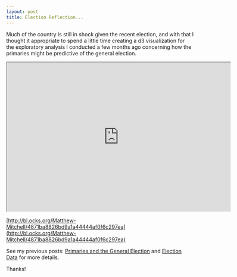 ```yaml
---
layout: post
title: Election Reflection...
---
```

Much of the country is still in shock given the recent election, and with that I thought it appropriate to spend a little time creating a d3 visualization for the exploratory analysis I conducted a few months ago concerning how the primaries might be predictive of the general election. 

<iframe src="http://bl.ocks.org/Matthew-Mitchell/4871ba8826bd9a1a44444af0f6c297ea/" marginwidth="0" marginheight="0" scrolling="no" width="600" height="400"></iframe>

[http://bl.ocks.org/Matthew-Mitchell/4871ba8826bd9a1a44444af0f6c297ea](http://bl.ocks.org/Matthew-Mitchell/4871ba8826bd9a1a44444af0f6c297ea)

See my previous posts: [Primaries and the General Election](https://matthew-mitchell.github.io/Primaries_and_the_General_Election/) and [Election Data](https://matthew-mitchell.github.io/Election_Data/) for more details.

Thanks!

